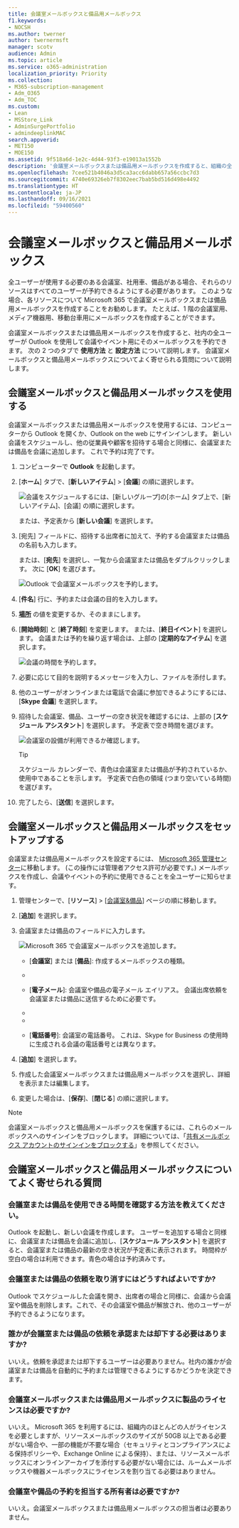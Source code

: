 ```yaml
---
title: 会議室メールボックスと備品用メールボックス
f1.keywords:
- NOCSH
ms.author: twerner
author: twernermsft
manager: scotv
audience: Admin
ms.topic: article
ms.service: o365-administration
localization_priority: Priority
ms.collection:
- M365-subscription-management
- Adm_O365
- Adm_TOC
ms.custom:
- Lean
- MSStore_Link
- AdminSurgePortfolio
- admindeeplinkMAC
search.appverid:
- MET150
- MOE150
ms.assetid: 9f518a6d-1e2c-4d44-93f3-e19013a1552b
description: '会議室メールボックスまたは備品用メールボックスを作成すると、組織の全ユーザーが Outlook を使用して会議やイベント用にそのメールボックスを予約できます。 '
ms.openlocfilehash: 7cee521b4046a3d5ca3acc6dabb657a56ccbc7d3
ms.sourcegitcommit: 4740e69326eb7f8302eec7bab5bd516d498e4492
ms.translationtype: HT
ms.contentlocale: ja-JP
ms.lasthandoff: 09/16/2021
ms.locfileid: "59400560"
---
```

# <a name="room-and-equipment-mailboxes"></a>会議室メールボックスと備品用メールボックス

全ユーザーが使用する必要のある会議室、社用車、備品がある場合、それらのリソースはすべてのユーザーが予約できるようにする必要があります。 このような場合、各リソースについて Microsoft 365 で会議室メールボックスまたは備品用メールボックスを作成することをお勧めします。 たとえば、1 階の会議室用、メディア機器用、移動台車用にメールボックスを作成することができます。
  
会議室メールボックスまたは備品用メールボックスを作成すると、社内の全ユーザーが Outlook を使用して会議やイベント用にそのメールボックスを予約できます。 次の 2 つのタブで **使用方法** と **設定方法** について説明します。 会議室メールボックスと備品用メールボックスについてよく寄せられる質問について説明します。
  
## <a name="use-room-and-equipment-mailboxes"></a>会議室メールボックスと備品用メールボックスを使用する

会議室メールボックスまたは備品用メールボックスを使用するには、コンピューターから Outlook を開くか、Outlook on the web にサインインします。 新しい会議をスケジュールし、他の従業員や顧客を招待する場合と同様に、会議室または備品を会議に追加します。 これで予約は完了です。
  
1. コンピューターで **Outlook** を起動します。

2. [**ホーム**] タブで、[**新しいアイテム**] \> [**会議**] の順に選択します。

   ![会議をスケジュールするには、[新しいグループ]の[ホーム] タブ上で、[新しいアイテム]、[会議] の順に選択します。](../../media/ffd575a8-1036-4d67-b839-73941fc60276.png)

   または、予定表から [**新しい会議**] を選択します。
    
3. [宛先] フィールドに、招待する出席者に加えて、予約する会議室または備品の名前も入力します。

   または、[**宛先**] を選択し、一覧から会議室または備品をダブルクリックします。 次に [**OK**] を選びます。

   ![Outlook で会議室メールボックスを予約します。](../../media/4588c806-9fb9-46c9-b2d8-34caa943e28e.png)
  
4. [**件名**] 行に、予約または会議の目的を入力します。 
    
5. [**場所**] の値を変更するか、そのままにします。 
    
6. [**開始時刻**] と [**終了時刻**] を変更します。 または、[**終日イベント**] を選択します。 会議または予約を繰り返す場合は、上部の [**定期的なアイテム**] を選択します。
 
   ![会議の時間を予約します。](../../media/4b72a0a6-4da2-449e-909e-85ea79f78e2c.png)
  
7. 必要に応じて目的を説明するメッセージを入力し、ファイルを添付します。
    
8. 他のユーザーがオンラインまたは電話で会議に参加できるようにするには、[**Skype 会議**] を選択します。
    
9. 招待した会議室、備品、ユーザーの空き状況を確認するには、上部の [**スケジュール アシスタント**] を選択します。 予定表で空き時間を選びます。

   ![会議室の設備が利用できるか確認します。](../../media/eb0097c6-4263-4b63-bfca-f7c03ad99b4f.png)

   > [!TIP]
   > スケジュール カレンダーで、青色は会議室または備品が予約されているか、使用中であることを示します。 予定表で白色の領域 (つまり空いている時間) を選びます。 
  
10. 完了したら、[**送信**] を選択します。
    
## <a name="set-up-room-and-equipment-mailboxes"></a>会議室メールボックスと備品用メールボックスをセットアップする

会議室または備品用メールボックスを設定するには、 <a href="https://go.microsoft.com/fwlink/p/?linkid=2024339" target="_blank">Microsoft 365 管理センター</a>に移動します。 (この操作には管理者アクセス許可が必要です。) メールボックスを作成し、会議やイベントの予約に使用できることを全ユーザーに知らせます。
  
1. 管理センターで、[**リソース**] \> [[会議室&amp;備品](https://go.microsoft.com/fwlink/p/?linkid=2067334)] ページの順に移動します。
  
2. [**追加**] を選択します。
    
3. 会議室または備品のフィールドに入力します。

   ![Microsoft 365 で会議室メールボックスを追加します。](../../media/114d49e3-976e-40ef-b0af-2b0f5c85f15e.png)
  
   - [**会議室**] または [**備品**]: 作成するメールボックスの種類。
    
   - [**名前**]: わかりやすい名前または簡単な説明。
    
   - [**電子メール**]: 会議室や備品の電子メール エイリアス。 会議出席依頼を会議室または備品に送信するために必要です。
    
   - [**定員**]: 同時に会議室に収容できる、または備品を使用できる最大人数。
    
   - [**場所**]: 建物内または地域内の会議室の部屋番号または場所。
    
   - [**電話番号**]: 会議室の電話番号。 これは、Skype for Business の使用時に生成される会議の電話番号とは異なります。
    
4. [**追加**] を選択します。
    
5. 作成した会議室メールボックスまたは備品用メールボックスを選択し、詳細を表示または編集します。
  
6. 変更した場合は、[**保存**]、[**閉じる**] の順に選択します。

> [!Note]
> 会議室メールボックスと備品用メールボックスを保護するには、これらのメールボックスへのサインインをブロックします。 詳細については、「[共有メールボックス アカウントのサインインをブロックする](/office365/admin/email/create-a-shared-mailbox#block-sign-in-for-the-shared-mailbox-account)」を参照してください。

## <a name="common-questions-about-room-and-equipment-mailboxes"></a>会議室メールボックスと備品用メールボックスについてよく寄せられる質問

### <a name="how-can-you-tell-when-the-room-or-equipment-is-available"></a>会議室または備品を使用できる時間を確認する方法を教えてください。

Outlook を起動し、新しい会議を作成します。 ユーザーを追加する場合と同様に、会議室または備品を会議に追加し、[**スケジュール アシスタント**] を選択すると、会議室または備品の最新の空き状況が予定表に表示されます。 時間枠が空白の場合は利用できます。青色の場合は予約済みです。 
  
### <a name="how-do-you-cancel-a-room-or-equipment-request"></a>会議室または備品の依頼を取り消すにはどうすればよいですか?

Outlook でスケジュールした会議を開き、出席者の場合と同様に、会議から会議室や備品を削除します。これで、その会議室や備品が解放され、他のユーザーが予約できるようになります。
  
### <a name="does-someone-have-to-accept-or-decline-every-room-or-equipment-request"></a>誰かが会議室または備品の依頼を承認または却下する必要はありますか?

いいえ。依頼を承認または却下するユーザーは必要ありません。社内の誰かが会議室または備品を自動的に予約または管理できるようにするかどうかを決定できます。 
  
### <a name="does-a-room-mailbox-or-equipment-mailbox-need-a-product-license"></a>会議室メールボックスまたは備品用メールボックスに製品のライセンスは必要ですか?

いいえ。 Microsoft 365 を利用するには、組織内のほとんどの人がライセンスを必要としますが、リソースメールボックスのサイズが 50GB 以上である必要がない場合や、一部の機能が不要な場合（セキュリティとコンプライアンスによる保持ポリシーや、Exchange Online による保持）、または、リソースメールボックスにオンラインアーカイブを添付する必要がない場合には、ルームメールボックスや機器メールボックスにライセンスを割り当てる必要はありません。
  
### <a name="do-i-need-an-owner-in-charge-of-booking-the-rooms-or-equipment"></a>会議室や備品の予約を担当する所有者は必要ですか?

 いいえ。会議室メールボックスまたは備品用メールボックスの担当者は必要ありません。
